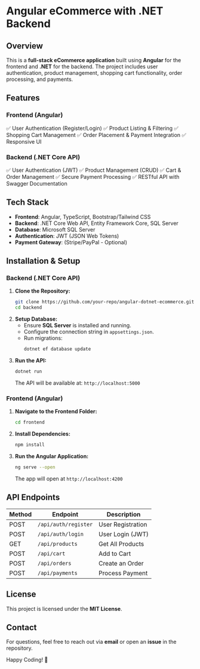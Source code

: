 # Angular eCommerce with .NET Backend

## Overview
This is a **full-stack eCommerce application** built using **Angular** for the frontend and **.NET** for the backend. The project includes user authentication, product management, shopping cart functionality, order processing, and payments.

## Features
### **Frontend (Angular)**
✅ User Authentication (Register/Login)
✅ Product Listing & Filtering
✅ Shopping Cart Management
✅ Order Placement & Payment Integration
✅ Responsive UI

### **Backend (.NET Core API)**
✅ User Authentication (JWT)
✅ Product Management (CRUD)
✅ Cart & Order Management
✅ Secure Payment Processing
✅ RESTful API with Swagger Documentation

## Tech Stack
- **Frontend**: Angular, TypeScript, Bootstrap/Tailwind CSS
- **Backend**: .NET Core Web API, Entity Framework Core, SQL Server
- **Database**: Microsoft SQL Server
- **Authentication**: JWT (JSON Web Tokens)
- **Payment Gateway**: (Stripe/PayPal - Optional)

## Installation & Setup
### **Backend (.NET Core API)**
1. **Clone the Repository:**
   ```sh
   git clone https://github.com/your-repo/angular-dotnet-ecommerce.git
   cd backend
   ```
2. **Setup Database:**
   - Ensure **SQL Server** is installed and running.
   - Configure the connection string in `appsettings.json`.
   - Run migrations:
     ```sh
     dotnet ef database update
     ```
3. **Run the API:**
   ```sh
   dotnet run
   ```
   The API will be available at: `http://localhost:5000`

### **Frontend (Angular)**
1. **Navigate to the Frontend Folder:**
   ```sh
   cd frontend
   ```
2. **Install Dependencies:**
   ```sh
   npm install
   ```
3. **Run the Angular Application:**
   ```sh
   ng serve --open
   ```
   The app will open at `http://localhost:4200`

## API Endpoints
| Method | Endpoint              | Description          |
|--------|----------------------|----------------------|
| POST   | `/api/auth/register` | User Registration   |
| POST   | `/api/auth/login`    | User Login (JWT)    |
| GET    | `/api/products`      | Get All Products    |
| POST   | `/api/cart`          | Add to Cart         |
| POST   | `/api/orders`        | Create an Order     |
| POST   | `/api/payments`      | Process Payment     |

## License
This project is licensed under the **MIT License**.

<!-- ## Contributors
- [Your Name](https://github.com/your-profile) -->

## Contact
For questions, feel free to reach out via **email** or open an **issue** in the repository.

Happy Coding! 🚀